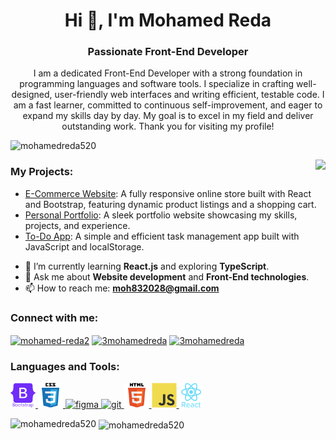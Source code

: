<h1 align="center">Hi 👋, I'm Mohamed Reda</h1>
<h3 align="center">Passionate Front-End Developer</h3>

<p align="center">
I am a dedicated Front-End Developer with a strong foundation in programming languages and software tools. I specialize in crafting well-designed, user-friendly web interfaces and writing efficient, testable code. I am a fast learner, committed to continuous self-improvement, and eager to expand my skills day by day. My goal is to excel in my field and deliver outstanding work. Thank you for visiting my profile!
</p>

<p align="left"> <img src="https://komarev.com/ghpvc/?username=mohamedreda520&label=Profile%20views&color=0e75b6&style=flat" alt="mohamedreda520" /> </p>
<img align="right" src="https://user-images.githubusercontent.com/63050133/156676671-d5b2e362-97d4-4404-9447-dd71ddfea82f.gif" style="max-width: 100%; display: inline-block;" data-target="animated-image.originalImage">

<!-- Projects Section -->
<h3 align="left">My Projects:</h3>
<ul>
  <li><a href="https://github.com/mohamedreda520/ecommerce-website">E-Commerce Website</a>: A fully responsive online store built with React and Bootstrap, featuring dynamic product listings and a shopping cart.</li>
  <li><a href="https://github.com/mohamedreda520/portfolio-site">Personal Portfolio</a>: A sleek portfolio website showcasing my skills, projects, and experience.</li>
  <li><a href="https://github.com/mohamedreda520/todo-app">To-Do App</a>: A simple and efficient task management app built with JavaScript and localStorage.</li>
</ul>

<!-- About Me Section -->
- 🌱 I’m currently learning **React.js** and exploring **TypeScript**.  
- 💬 Ask me about **Website development** and **Front-End technologies**.  
- 📫 How to reach me: **moh832028@gmail.com**  

<!-- Connect with Me Section -->
<h3 align="left">Connect with me:</h3>
<p align="left">
<a href="https://linkedin.com/in/mohamed-reda2" target="blank"><img align="center" src="https://raw.githubusercontent.com/rahuldkjain/github-profile-readme-generator/master/src/images/icons/Social/linked-in-alt.svg" alt="mohamed-reda2" height="30" width="40" /></a>
<a href="https://fb.com/3mohamedreda" target="blank"><img align="center" src="https://raw.githubusercontent.com/rahuldkjain/github-profile-readme-generator/master/src/images/icons/Social/facebook.svg" alt="3mohamedreda" height="30" width="40" /></a>
<a href="https://instagram.com/3mohamedreda" target="blank"><img align="center" src="https://raw.githubusercontent.com/rahuldkjain/github-profile-readme-generator/master/src/images/icons/Social/instagram.svg" alt="3mohamedreda" height="30" width="40" /></a>
</p>

<!-- Skills Section -->
<h3 align="left">Languages and Tools:</h3>
<p align="left"> 
  <a href="https://getbootstrap.com" target="_blank" rel="noreferrer"> <img src="https://raw.githubusercontent.com/devicons/devicon/master/icons/bootstrap/bootstrap-plain-wordmark.svg" alt="bootstrap" width="40" height="40"/> </a> 
  <a href="https://www.w3schools.com/css/" target="_blank" rel="noreferrer"> <img src="https://raw.githubusercontent.com/devicons/devicon/master/icons/css3/css3-original-wordmark.svg" alt="css3" width="40" height="40"/> </a> 
  <a href="https://www.figma.com/" target="_blank" rel="noreferrer"> <img src="https://www.vectorlogo.zone/logos/figma/figma-icon.svg" alt="figma" width="40" height="40"/> </a> 
  <a href="https://git-scm.com/" target="_blank" rel="noreferrer"> <img src="https://www.vectorlogo.zone/logos/git-scm/git-scm-icon.svg" alt="git" width="40" height="40"/> </a> 
  <a href="https://www.w3.org/html/" target="_blank" rel="noreferrer"> <img src="https://raw.githubusercontent.com/devicons/devicon/master/icons/html5/html5-original-wordmark.svg" alt="html5" width="40" height="40"/> </a> 
  <a href="https://developer.mozilla.org/en-US/docs/Web/JavaScript" target="_blank" rel="noreferrer"> <img src="https://raw.githubusercontent.com/devicons/devicon/master/icons/javascript/javascript-original.svg" alt="javascript" width="40" height="40"/> </a> 
  <a href="https://reactjs.org/" target="_blank" rel="noreferrer"> <img src="https://raw.githubusercontent.com/devicons/devicon/master/icons/react/react-original-wordmark.svg" alt="react" width="40" height="40"/> </a> 
</p>

<!-- GitHub Stats -->
<p><img align="left" src="https://github-readme-stats.vercel.app/api/top-langs?username=mohamedreda520&show_icons=true&locale=en&layout=compact" alt="mohamedreda520" /></p>
<p>&nbsp;<img align="center" src="https://github-readme-stats.vercel.app/api?username=mohamedreda520&show_icons=true&locale=en" alt="mohamedreda520" /></p>
